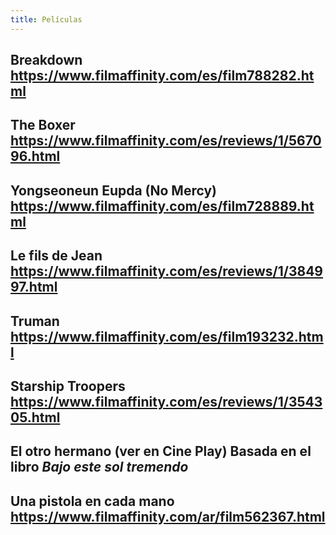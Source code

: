 ```yaml
---
title: Películas
---
```


## Breakdown https://www.filmaffinity.com/es/film788282.html
## The Boxer https://www.filmaffinity.com/es/reviews/1/567096.html
## Yongseoneun Eupda (No Mercy)  https://www.filmaffinity.com/es/film728889.html
## Le fils de Jean https://www.filmaffinity.com/es/reviews/1/384997.html
## Truman https://www.filmaffinity.com/es/film193232.html
## Starship Troopers https://www.filmaffinity.com/es/reviews/1/354305.html
## El otro hermano (ver en Cine Play) Basada en el libro *Bajo este sol tremendo*
## Una pistola en cada mano https://www.filmaffinity.com/ar/film562367.html
